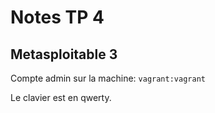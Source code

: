 # Notes TP 4

## Metasploitable 3

Compte admin sur la machine:
`vagrant:vagrant`

Le clavier est en qwerty.